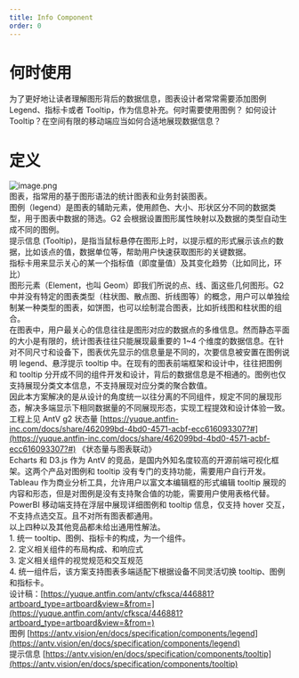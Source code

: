 ```yaml
---
title: Info Component
order: 0
---
```


# 何时使用

为了更好地让读者理解图形背后的数据信息，图表设计者常常需要添加图例 Legend、指标卡或者 Tooltip，作为信息补充。何时需要使用图例？ 如何设计 Tooltip？在空间有限的移动端应当如何合适地展现数据信息？<br />

# 定义

![image.png](https://gw.alipayobjects.com/mdn/rms_a8a5bf/afts/img/A*TauKS4VBeLAAAAAAAAAAAAAAARQnAQ#align=left&display=inline&height=724&margin=%5Bobject%20Object%5D&name=image.png&originHeight=1448&originWidth=2860&size=1279991&status=done&style=none&width=1430)<br />图表，指常用的基于图形语法的统计图表和业务封装图表。<br />图例（legend）是图表的辅助元素，使用颜色、大小、形状区分不同的数据类型，用于图表中数据的筛选。G2 会根据设置图形属性映射以及数据的类型自动生成不同的图例。<br />提示信息 (Tooltip)，是指当鼠标悬停在图形上时，以提示框的形式展示该点的数据，比如该点的值，数据单位等，帮助用户快速获取图形的关键数据。<br />指标卡用来显示关心的某一个指标值（即度量值）及其变化趋势（比如同比，环比）<br />图形元素（Element，也叫 Geom）即我们所说的点、线、面这些几何图形。G2 中并没有特定的图表类型（柱状图、散点图、折线图等）的概念，用户可以单独绘制某一种类型的图表，如饼图，也可以绘制混合图表，比如折线图和柱状图的组合。<br />在图表中，用户最关心的信息往往是图形对应的数据点的多维信息。然而静态平面的大小是有限的，统计图表往往只能展现最重要的 1~4 个维度的数据信息。在针对不同尺寸和设备下，图表优先显示的信息量是不同的，次要信息被安置在图例说明 legend、悬浮提示 tooltip 中。在现有的图表前端框架和设计中，往往把图例和 tooltip 分开成不同的组件开发和设计，背后的数据信息是不相通的。图例也仅支持展现分类文本信息，不支持展现对应分类的聚合数值。<br />因此本方案解决的是从设计的角度统一以往分离的不同组件，规定不同的展现形态，解决多端显示下相同数据量的不同展现形态，实现工程提效和设计体验一致。工程上见 AntV g2 状态量 [https://yuque.antfin-inc.com/docs/share/462099bd-4bd0-4571-acbf-ecc616093307?#](https://yuque.antfin-inc.com/docs/share/462099bd-4bd0-4571-acbf-ecc616093307?#) 《状态量与图表联动》<br />Echarts 和 D3.js 作为 AntV 的竞品，是国内外知名度较高的开源前端可视化框架。这两个产品对图例和 tooltip 没有专门的支持功能，需要用户自行开发。<br />Tableau 作为商业分析工具，允许用户以富文本编辑框的形式编辑 tooltip 展现的内容和形态，但是对图例是没有支持聚合值的功能，需要用户使用表格代替。<br />PowerBI 移动端支持在浮层中展现详细图例和 tooltip 信息，仅支持 hover 交互，不支持点选交互。且不对所有图表都通用。<br />以上四种以及其他竞品都未给出通用性解法。<br />1. 统一 tooltip、图例、指标卡的构成，为一个组件。<br />2. 定义相关组件的布局构成、和响应式<br />3. 定义相关组件的视觉规范和交互规范<br />4. 统一组件后，该方案支持图表多端适配下根据设备不同灵活切换 tooltip、图例和指标卡。<br />设计稿：[https://yuque.antfin.com/antv/cfksca/446881?artboard_type=artboard&view=&from=](https://yuque.antfin.com/antv/cfksca/446881?artboard_type=artboard&view=&from=)<br />图例 [https://antv.vision/en/docs/specification/components/legend](https://antv.vision/en/docs/specification/components/legend)<br />提示信息 [https://antv.vision/en/docs/specification/components/tooltip](https://antv.vision/en/docs/specification/components/tooltip)
